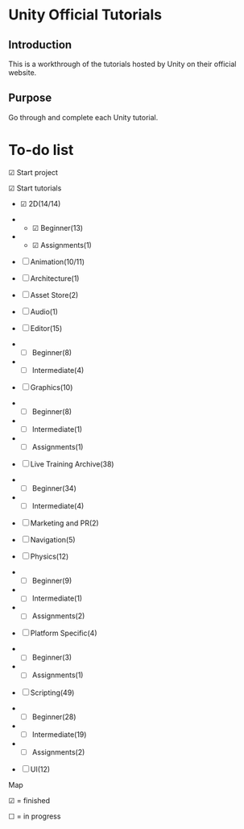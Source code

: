 Unity Official Tutorials
====

Introduction
-----------

This is a workthrough of the tutorials hosted by Unity on their official website.


Purpose
-------

Go through and complete each Unity tutorial.

To-do list
==========

&#x2611; Start project

&#x2611; Start tutorials

- &#x2611; 2D(14/14)

- - &#x2611; Beginner(13)

- - &#x2611; Assignments(1)

- &#9744; Animation(10/11)

- &#9744; Architecture(1)

- &#9744; Asset Store(2)

- &#9744; Audio(1)

- &#9744; Editor(15)

- - &#9744; Beginner(8)

- - &#9744; Intermediate(4)
 
- &#9744; Graphics(10)

- - &#9744; Beginner(8)

- - &#9744; Intermediate(1)

- - &#9744; Assignments(1)
 
- &#9744; Live Training Archive(38)

- - &#9744; Beginner(34)

- - &#9744; Intermediate(4)

- &#9744; Marketing and PR(2)

- &#9744; Navigation(5)
 
- &#9744; Physics(12)

- - &#9744; Beginner(9)

- - &#9744; Intermediate(1)

- - &#9744; Assignments(2)

- &#9744; Platform Specific(4)

- - &#9744; Beginner(3)

- - &#9744; Assignments(1)
 
- &#9744; Scripting(49)

- - &#9744; Beginner(28)

- - &#9744; Intermediate(19)

- - &#9744; Assignments(2)

- &#9744; UI(12)
 



Map

&#x2611; = finished

&#9744; = in progress
